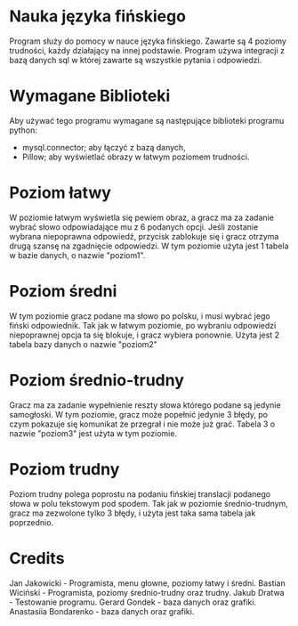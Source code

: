 # Nauka języka fińskiego
Program służy do pomocy w nauce języka fińskiego.
Zawarte są 4 poziomy trudności, każdy działający na innej podstawie.
Program używa integracji z bazą danych sql w której zawarte są wszystkie pytania i odpowiedzi.

# Wymagane Biblioteki
Aby używać tego programu wymagane są następujące biblioteki programu python:
- mysql.connector; aby łączyć z bazą danych,
- Pillow; aby wyświetlać obrazy w łatwym poziomem trudności.

# Poziom łatwy
W poziomie łatwym wyświetla się pewiem obraz, a gracz ma za zadanie wybrać słowo odpowiadające mu z 6 podanych opcji.
Jeśli zostanie wybrana niepoprawna odpowiedź, przycisk zablokuje się i gracz otrzyma drugą szansę na zgadnięcie odpowiedzi.
W tym poziomie użyta jest 1 tabela w bazie danych, o nazwie "poziom1".

# Poziom średni
W tym poziomie gracz podane ma słowo po polsku, i musi wybrać jego fiński odpowiednik.
Tak jak w łatwym poziomie, po wybraniu odpowiedzi niepoprawnej opcja ta się blokuje, i gracz wybiera ponownie.
Użyta jest 2 tabela bazy danych o nazwie "poziom2"

# Poziom średnio-trudny
Gracz ma za zadanie wypełnienie reszty słowa którego podane są jedynie samogłoski. 
W tym poziomie, gracz może popełnić jedynie 3 błędy, po czym pokazuje się komunikat że przegrał i nie może już grać.
Tabela 3 o nazwie "poziom3" jest użyta w tym poziomie.

# Poziom trudny
Poziom trudny polega poprostu na podaniu fińskiej translacji podanego słowa w polu tekstowym pod spodem.
Tak jak w poziomie średnio-trudnym, gracz ma zezwolone tylko 3 błędy, i użyta jest taka sama tabela jak poprzednio.

# Credits
Jan Jakowicki - Programista, menu głowne, poziomy łatwy i średni.
Bastian Wiciński - Programista, poziomy średnio-trudny oraz trudny.
Jakub Dratwa - Testowanie programu.
Gerard Gondek - baza danych oraz grafiki.
Anastasiia Bondarenko - baza danych oraz grafiki.
